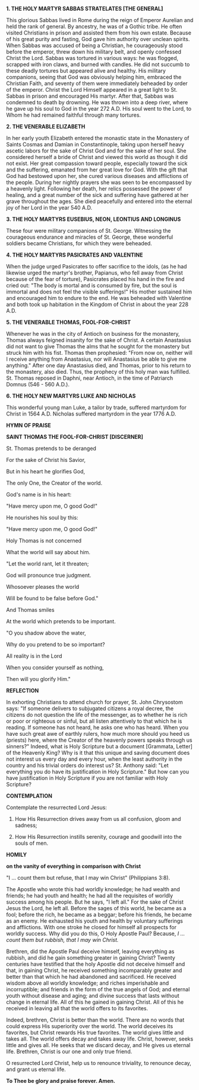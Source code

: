 
**1. THE HOLY MARTYR SABBAS STRATELATES [THE GENERAL]**

This glorious Sabbas lived in Rome during the reign of Emperor Aurelian and held the rank of general. By ancestry, he was of a Gothic tribe. He often visited Christians in prison and assisted them from his own estate. Because of his great purity and fasting, God gave him authority over unclean spirits. When Sabbas was accused of being a Christian, he courageously stood before the emperor, threw down his military belt, and openly confessed Christ the Lord. Sabbas was tortured in various ways: he was flogged, scrapped with iron claws, and burned with candles. He did not succumb to these deadly tortures but appeared alive and healthy. His military companions, seeing that God was obviously helping him, embraced the Christian Faith, and seventy of them were immediately beheaded by order of the emperor. Christ the Lord Himself appeared in a great light to St. Sabbas in prison and encouraged His martyr. After that, Sabbas was condemned to death by drowning. He was thrown into a deep river, where he gave up his soul to God in the year 272 A.D. His soul went to the Lord, to Whom he had remained faithful through many tortures.

**2. THE VENERABLE ELIZABETH**

In her early youth Elizabeth entered the monastic state in the Monastery of Saints Cosmas and Damian in Constantinople, taking upon herself heavy ascetic labors for the sake of Christ God and for the sake of her soul. She considered herself a bride of Christ and viewed this world as though it did not exist. Her great compassion toward people, especially toward the sick and the suffering, emanated from her great love for God. With the gift that God had bestowed upon her, she cured various diseases and afflictions of the people. During her nightly prayers she was seen to be encompassed by a heavenly light. Following her death, her relics possessed the power of healing, and a great number of the sick and suffering have gathered at her grave throughout the ages. She died peacefully and entered into the eternal joy of her Lord in the year 540 A.D.

**3. THE HOLY MARTYRS EUSEBIUS, NEON, LEONTIUS AND LONGINUS**

These four were military companions of St. George. Witnessing the courageous endurance and miracles of St. George, these wonderful soldiers became Christians, for which they were beheaded.

**4. THE HOLY MARTYRS PASICRATES AND VALENTINE**

When the judge urged Pasicrates to offer sacrifice to the idols, (as he had likewise urged the martyr's brother, Papianus, who fell away from Christ because of the fear of torture), Pasicrates placed his hand in the fire and cried out: "The body is mortal and is consumed by fire, but the soul is immortal and does not feel the visible sufferings!" His mother sustained him and encouraged him to endure to the end. He was beheaded with Valentine and both took up habitation in the Kingdom of Christ in about the year 228 A.D.

**5. THE VENERABLE THOMAS, FOOL-FOR-CHRIST**

Whenever he was in the city of Antioch on business for the monastery, Thomas always feigned insanity for the sake of Christ. A certain Anastasius did not want to give Thomas the alms that he sought for the monastery but struck him with his fist. Thomas then prophesied: "From now on, neither will I receive anything from Anastasius, nor will Anastasius be able to give me anything." After one day Anastasius died, and Thomas, prior to his return to the monastery, also died. Thus, the prophecy of this holy man was fulfilled. St. Thomas reposed in Daphni, near Antioch, in the time of Patriarch Domnus (546 - 560 A.D.).

**6. THE HOLY NEW MARTYRS LUKE AND NICHOLAS**

This wonderful young man Luke, a tailor by trade, suffered martyrdom for Christ in 1564 A.D. Nicholas suffered martyrdom in the year 1776 A.D.



**HYMN OF PRAISE**

**SAINT THOMAS THE FOOL-FOR-CHRIST [DISCERNER]**

St. Thomas pretends to be deranged

For the sake of Christ his Savior,

But in his heart he glorifies God,

The only One, the Creator of the world.

God's name is in his heart:

"Have mercy upon me, O good God!"

He nourishes his soul by this:

"Have mercy upon me, O good God!"

Holy Thomas is not concerned

What the world will say about him.

"Let the world rant, let it threaten;

God will pronounce true judgment.

Whosoever pleases the world

Will be found to be false before God."

And Thomas smiles

At the world which pretends to be important.

"O you shadow above the water,

Why do you pretend to be so important?

All reality is in the Lord

When you consider yourself as nothing,

Then will you glorify Him."


**REFLECTION**

In exhorting Christians to attend church for prayer, St. John Chrysostom says: "If someone delivers to subjugated citizens a royal decree, the citizens do not question the life of the messenger, as to whether he is rich or poor or righteous or sinful, but all listen attentively to that which he is reading. If someone has not heard, he asks one who has heard. When you have such great awe of earthly rulers, how much more should you heed us (priests) here, where the Creator of the heavenly powers speaks through us sinners?" Indeed, what is Holy Scripture but a document [Grammata, Letter] of the Heavenly King? Why is it that this unique and saving document does not interest us every day and every hour, when the least authority in the country and his trivial orders do interest us? St. Anthony said: "Let everything you do have its justification in Holy Scripture." But how can you have justification in Holy Scripture if you are not familiar with Holy Scripture?

**CONTEMPLATION**

Contemplate the resurrected Lord Jesus:

1.  How His Resurrection drives away from us all confusion, gloom and sadness;

1.  How His Resurrection instills serenity, courage and goodwill into the souls of men.



**HOMILY**

**on the vanity of everything in comparison with Christ**

"I ... count them but refuse, that I may win Christ" (Philippians 3:8).

The Apostle who wrote this had worldly knowledge; he had wealth and friends; he had youth and health; he had all the requisites of worldly success among his people. But he says, "I left all." For the sake of Christ Jesus the Lord, he left all. Before the sages of this world, he became as a fool; before the rich, he became as a beggar; before his friends, he became as an enemy. He exhausted his youth and health by voluntary sufferings and afflictions. With one stroke he closed for himself all prospects for worldly success. Why did you do this, O Holy Apostle Paul? Because, *I ... count them but rubbish, that I may win Christ.*

Brethren, did the Apostle Paul deceive himself, leaving everything as rubbish, and did he gain something greater in gaining Christ? Twenty centuries have testified that the holy Apostle did not deceive himself and that, in gaining Christ, he received something incomparably greater and better than that which he had abandoned and sacrificed. He received wisdom above all worldly knowledge; and riches imperishable and incorruptible; and friends in the form of the true angels of God; and eternal youth without disease and aging; and divine success that lasts without change in eternal life. All of this he gained in gaining Christ. All of this he received in leaving all that the world offers to its favorites.

Indeed, brethren, Christ is better than the world. There are no words that could express His superiority over the world. The world deceives its favorites, but Christ rewards His true favorites. The world gives little and takes all. The world offers decay and takes away life. Christ, however, seeks little and gives all. He seeks that we discard decay, and He gives us eternal life. Brethren, Christ is our one and only true friend.

O resurrected Lord Christ, help us to renounce triviality, to renounce decay, and grant us eternal life.

**To Thee be glory and praise forever. Amen.**

  
